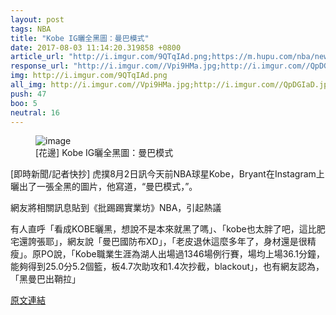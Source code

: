 ```yaml
---
layout: post
tags: NBA
title: "Kobe IG曬全黑圖：曼巴模式"
date: 2017-08-03 11:14:20.319858 +0800
article_url: "http://i.imgur.com/9QTqIAd.png;https://m.hupu.com/nba/news/2187619.html"
response_url: "http://i.imgur.com//Vpi9HMa.jpg;http://i.imgur.com//QpDGIaD.jpg;http://i.imgur.com//RpBGpKf.jpg"
img: http://i.imgur.com/9QTqIAd.png
all_img: http://i.imgur.com//Vpi9HMa.jpg;http://i.imgur.com//QpDGIaD.jpg;http://i.imgur.com//RpBGpKf.jpg
push: 47
boo: 5
neutral: 16
---
```


<figure>
<img src="http://i.imgur.com/9QTqIAd.png" alt="image">
<figcaption>
[花邊] Kobe IG曬全黑圖：曼巴模式
</figcaption>
</figure>



[即時新聞/記者快抄] 虎撲8月2日訊今天前NBA球星Kobe，Bryant在Instagram上曬出了一張全黑的圖片，他寫道，“曼巴模式，”。

網友將相關訊息貼到《批踢踢實業坊》NBA，引起熱議

有人直呼「看成KOBE曬黑，想說不是本來就黑了嗎」、「kobe也太胖了吧，這比肥宅還誇張耶」，網友說「曼巴國防布XD」，「老皮退休這麼多年了，身材還是很精瘦」。原PO說，「Kobe職業生涯為湖人出場過1346場例行賽，場均上場36.1分鐘，能夠得到25.0分5.2個籃，板4.7次助攻和1.4次抄截，blackout」，也有網友認為，「黑曼巴出鞘拉」

<a href = "https://www.ptt.cc/bbs/NBA/M.1501635162.A.730.html">原文連結</a>

